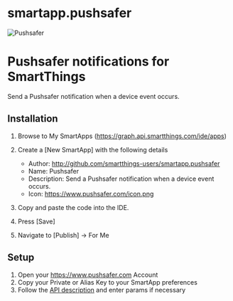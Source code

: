 # smartapp.pushsafer
![Pushsafer](https://www.pushsafer.com/de/assets/logos/logo.png)

# Pushsafer notifications for SmartThings

Send a Pushsafer notification when a device event occurs.

## Installation

1. Browse to My SmartApps (https://graph.api.smartthings.com/ide/apps)
1. Create a [New SmartApp] with the following details
    * Author: http://github.com/smartthings-users/smartapp.pushsafer
    * Name: Pushsafer
    * Description: Send a Pushsafer notification when a device event occurs.
    * Icon: https://www.pushsafer.com/icon.png

1. Copy and paste the code into the IDE.
1. Press [Save]
1. Navigate to [Publish] -> For Me

## Setup

1. Open your https://www.pushsafer.com Account
2. Copy your Private or Alias Key to your SmartApp preferences
3. Follow the [API description](https://www.pushsafer.com/en/pushapi) and enter params if necessary
